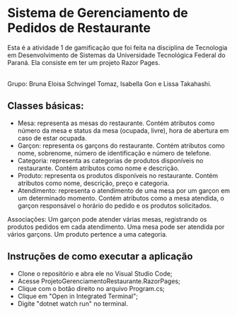 <h1>Sistema de Gerenciamento de Pedidos de Restaurante</h1>

Esta é a atividade 1 de gamificação que foi feita na disciplina de Tecnologia em Desenvolvimento de Sistemas da Universidade Tecnológica Federal do Paraná. Ela consiste em ter um projeto Razor Pages.

<br>
Grupo: Bruna Eloisa Schvingel Tomaz, Isabella Gon e Lissa Takahashi.
<h2>Classes básicas:</h2>

* Mesa: representa as mesas do restaurante. Contém atributos como número da mesa e status da mesa (ocupada, livre), hora de abertura em caso de estar ocupada.
* Garçon: representa os garçons do restaurante. Contém atributos como nome, sobrenome, número de identificação e número de telefone.
* Categoria: representa as categorias de produtos disponíveis no restaurante. Contém atributos como nome e descrição.
* Produto: representa os produtos disponíveis no restaurante. Contém atributos como nome, descrição, preço e categoria.
* Atendimento: representa o atendimento de uma mesa por um garçon em um determinado momento. Contém atributos como a mesa atendida, o garçon responsável o horário do pedido e os produtos solicitados.

Associações: Um garçon pode atender várias mesas, registrando os produtos pedidos em cada atendimento. Uma mesa pode ser atendida por vários garçons.  Um produto pertence a uma categoria.

<h2>Instruções de como executar a aplicação</h2>

* Clone o repositório e abra ele no Visual Studio Code;
* Acesse ProjetoGerenciamentoRestaurante.RazorPages;
* Clique com o botão direito no arquivo Program.cs;
* Clique em "Open in Integrated Terminal";
* Digite "dotnet watch run" no terminal.
